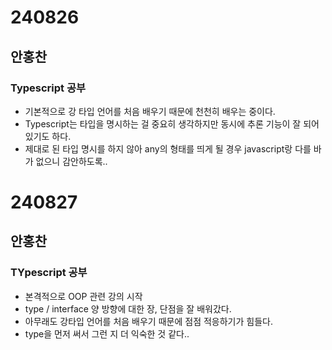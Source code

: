 # 240826
## 안홍찬
### Typescript 공부
 - 기본적으로 강 타입 언어를 처음 배우기 때문에 천천히 배우는 중이다.
 - Typescript는 타입을 명시하는 걸 중요히 생각하지만 동시에 추론 기능이 잘 되어있기도 하다.
 - 제대로 된 타입 명시를 하지 않아 any의 형태를 띄게 될 경우 javascript랑 다를 바가 없으니 감안하도록..

# 240827
## 안홍찬
### TYpescript 공부
 - 본격적으로 OOP 관련 강의 시작
 - type / interface 양 방향에 대한 장, 단점을 잘 배워갔다.
 - 아무래도 강타입 언어를 처음 배우기 때문에 점점 적응하기가 힘들다.
 - type을 먼저 써서 그런 지 더 익숙한 것 같다..